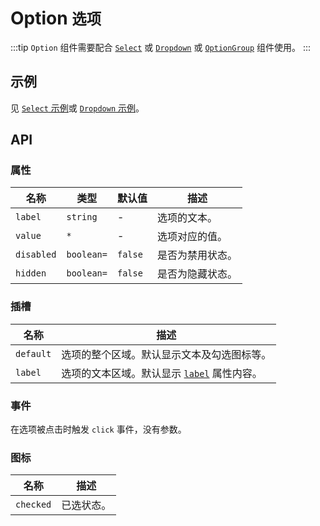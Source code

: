 # Option <small>选项</small>

:::tip
`Option` 组件需要配合 [`Select`](./select) 或 [`Dropdown`](./dropdown) 或 [`OptionGroup`](./option) 组件使用。
:::

## 示例

见 [`Select` 示例](./select#示例)或 [`Dropdown` 示例](./dropdown#示例)。

## API

### 属性

| 名称 | 类型 | 默认值 | 描述 |
| -- | -- | -- | -- |
| ``label`` | `string` | - | 选项的文本。 |
| ``value`` | `*` | - | 选项对应的值。 |
| ``disabled`` | `boolean=` | `false` | 是否为禁用状态。 |
| ``hidden`` | `boolean=` | `false` | 是否为隐藏状态。 |

### 插槽

| 名称 | 描述 |
| -- | -- |
| ``default`` | 选项的整个区域。默认显示文本及勾选图标等。 |
| ``label`` | 选项的文本区域。默认显示 [`label`](#props-label) 属性内容。 |

### 事件

在选项被点击时触发 `click` 事件，没有参数。

### 图标

| 名称 | 描述 |
| -- | -- |
| ``checked`` | 已选状态。 |
